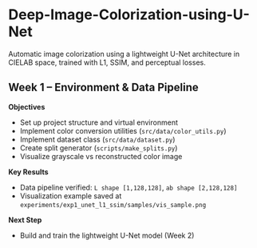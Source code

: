 # Deep-Image-Colorization-using-U-Net
Automatic image colorization using a lightweight U-Net architecture in CIELAB space, trained with L1, SSIM, and perceptual losses.

## Week 1 – Environment & Data Pipeline 

**Objectives**
- Set up project structure and virtual environment
- Implement color conversion utilities (`src/data/color_utils.py`)
- Implement dataset class (`src/data/dataset.py`)
- Create split generator (`scripts/make_splits.py`)
- Visualize grayscale vs reconstructed color image

**Key Results**
- Data pipeline verified:  `L shape [1,128,128]`, `ab shape [2,128,128]`
- Visualization example saved at  
  `experiments/exp1_unet_l1_ssim/samples/vis_sample.png`

**Next Step**
- Build and train the lightweight U-Net model (Week 2)
